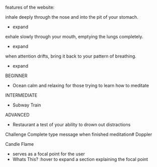 features of the website:

inhale deeply through the nose and into the pit of your stomach.
- expand

exhale slowly through your mouth, emptying the lungs completely.
- expand

when attention drifts, bring it back to your pattern of breathing.
- expand

BEGINNER
- Ocean
calm and relaxing for those trying to learn how to meditate

INTERMEDIATE
- Subway Train


ADVANCED
- Restaurant
a test of your ability to drown out distractions

Challenge Complete type message when finished meditation# Doppler

Candle Flame

- serves as a focal point for the user
- Whats This? :hover to expand a section explaining the focal point